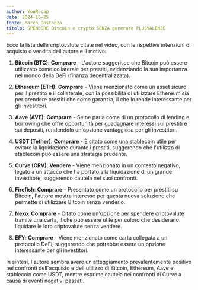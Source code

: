 ```yaml
---
author: YouRecap
date: 2024-10-25
fonte: Marco Costanza
titolo: SPENDERE Bitcoin e crypto SENZA generare PLUSVALENZE
---
```


Ecco la lista delle criptovalute citate nel video, con le rispettive intenzioni di acquisto o vendita dell'autore e il motivo:

1. **Bitcoin (BTC)**: **Comprare** - L'autore suggerisce che Bitcoin può essere utilizzato come collaterale per prestiti, evidenziando la sua importanza nel mondo della DeFi (finanza decentralizzata).

2. **Ethereum (ETH)**: **Comprare** - Viene menzionato come un asset sicuro per il prestito e il collaterale, con la possibilità di utilizzare Ethereum sia per prendere prestiti che come garanzia, il che lo rende interessante per gli investitori.

3. **Aave (AVE)**: **Comprare** - Se ne parla come di un protocollo di lending e borrowing che offre opportunità per guadagnare interessi sui prestiti e sui depositi, rendendolo un'opzione vantaggiosa per gli investitori.

4. **USDT (Tether)**: **Comprare** - È citato come una stablecoin utile per evitare la liquidazione durante i prestiti, suggerendo che l'utilizzo di stablecoin può essere una strategia prudente.

5. **Curve (CRV)**: **Vendere** - Viene menzionato in un contesto negativo, legato a un attacco che ha portato alla liquidazione di un grande investitore, suggerendo cautela nei suoi confronti.

6. **Firefish**: **Comprare** - Presentato come un protocollo per prestiti su Bitcoin, l'autore mostra interesse per questa nuova soluzione che permette di utilizzare Bitcoin senza venderlo.

7. **Nexo**: **Comprare** - Citato come un'opzione per spendere criptovalute tramite una carta, il che può essere utile per coloro che desiderano liquidare le loro criptovalute senza vendere.

8. **EFY**: **Comprare** - Viene menzionato come carta collegata a un protocollo DeFi, suggerendo che potrebbe essere un'opzione interessante per gli investitori.

In sintesi, l'autore sembra avere un atteggiamento prevalentemente positivo nei confronti dell'acquisto e dell'utilizzo di Bitcoin, Ethereum, Aave e stablecoin come USDT, mentre esprime cautela nei confronti di Curve a causa di eventi negativi passati.
